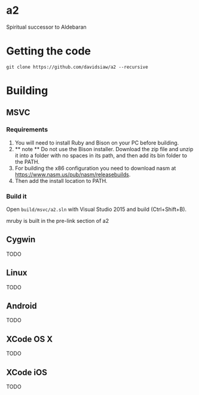 # a2

Spiritual successor to Aldebaran

# Getting the code

```
git clone https://github.com/davidsiaw/a2 --recursive
```

# Building

## MSVC

### Requirements

1. You will need to install Ruby and Bison on your PC before building.
2. ** note ** Do not use the Bison installer. Download the zip file and unzip it into a folder with no spaces in its path, and then add its bin folder to the PATH.
3. For building the x86 configuration you need to download nasm at https://www.nasm.us/pub/nasm/releasebuilds.
4. Then add the install location to PATH.

### Build it

Open `build/msvc/a2.sln` with Visual Studio 2015 and build (Ctrl+Shift+B).

mruby is built in the pre-link section of a2

## Cygwin

TODO

## Linux

TODO

## Android

TODO

## XCode OS X

TODO

## XCode iOS

TODO
